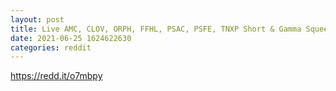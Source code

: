 ```yaml
--- 
layout: post 
title: Live AMC, CLOV, ORPH, FFHL, PSAC, PSFE, TNXP Short & Gamma Squeeze 
date: 2021-06-25 1624622630 
categories: reddit 
--- 
```

https://redd.it/o7mbpy